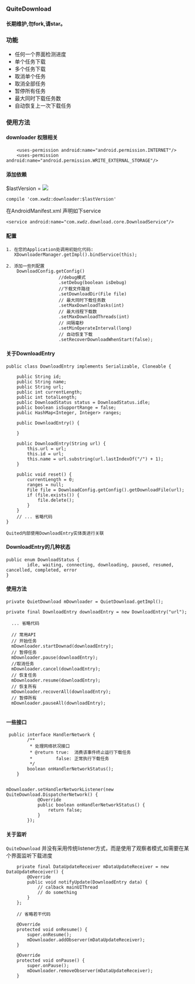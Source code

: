 ### QuiteDownload

#### 长期维护,勿fork,请star。
 
### 功能

  - 任何一个界面检测进度
  - 单个任务下载
  - 多个任务下载
  - 取消单个任务
  - 取消全部任务
  - 暂停所有任务
  - 最大同时下载任务数
  - 自动恢复上一次下载任务
 

### 使用方法

#### downloader 权限相关

```
    <uses-permission android:name="android.permission.INTERNET"/>
    <uses-permission android:name="android.permission.WRITE_EXTERNAL_STORAGE"/>
```


#### 添加依赖

$lastVersion = [![](https://jitpack.io/v/xwdz/QuietDownload.svg)](https://jitpack.io/#xwdz/QuietDownload)

```
compile 'com.xwdz:downloader:$lastVersion'
```

在AndroidManifest.xml 声明如下service

```
<service android:name="com.xwdz.download.core.DownloadService"/>
```

#### 配置

    1. 在您的Application处调用初始化代码:
       XDownloaderManager.getImpl().bindService(this);
       
    2. 添加一些列配置
        DownloadConfig.getConfig()
                        //debug模式
                        .setDebug(boolean isDebug)
                        //下载文件路径
                        .setDownloadDir(File file)
                        // 最大同时下载任务数
                        .setMaxDownloadTasks(int)
                        // 最大线程下载数
                        .setMaxDownloadThreads(int)
                        // 间隔毫秒
                        .setMinOperateInterval(long)
                        // 自动恢复下载
                        .setRecoverDownloadWhenStart(false);
                        
                        
#### 关于DownloadEntry

```
public class DownloadEntry implements Serializable, Cloneable {

    public String id;
    public String name;
    public String url;
    public int currentLength;
    public int totalLength;
    public DownloadStatus status = DownloadStatus.idle;
    public boolean isSupportRange = false;
    public HashMap<Integer, Integer> ranges;

    public DownloadEntry() {

    }

    public DownloadEntry(String url) {
        this.url = url;
        this.id = url;
        this.name = url.substring(url.lastIndexOf("/") + 1);
    }

    public void reset() {
        currentLength = 0;
        ranges = null;
        File file = DownloadConfig.getConfig().getDownloadFile(url);
        if (file.exists()) {
            file.delete();
        }
    }
    // ... 省略代码
}

Quited内部使用DownloadEntry实体类进行关联
```

#### DownloadEntry的几种状态

```
public enum DownloadStatus {
        idle, waiting, connecting, downloading, paused, resumed, cancelled, completed, error
}
```
                        
#### 使用方法

```
private QuietDownload mDownloader = QuietDownload.getImpl();

private final DownloadEntry downloadEntry = new DownloadEntry("url");

  ... 省略代码
  
  // 常用API
  // 开始任务
  mDownloader.startDownad(downloadEntry);
  // 暂停任务
  mDownloader.pause(downloadEntry);
  //取消任务
  mDownloader.cancel(downloadEntry);
  // 恢复任务
  mDownloader.resume(downloadEntry);
  // 恢复所有
  mDownloader.recoverAll(downloadEntry);
  // 暂停所有
  mDownloader.pauseAll(downloadEntry);
  
```

#### 一些接口

```
 public interface HandlerNetwork {
        /**
         * 处理网络状况接口
         * @return true:  消费该事件终止运行下载任务
         *         false: 正常执行下载任务
         */
        boolean onHandlerNetworkStatus();
    }
    
    
mDownloader.setHandlerNetworkListener(new QuiteDownload.DispatcherNetwork() {
            @Override
            public boolean onHandlerNetworkStatus() {
                return false;
            }
        });
```

#### 关于监听

`QuiteDownload` 并没有采用传统listener方式，而是使用了观察者模式,如需要在某个界面监听下载进度

```
    private final DataUpdateReceiver mDataUpdateReceiver = new DataUpdateReceiver() {
        @Override
        public void notifyUpdate(DownloadEntry data) {
            // calback mainUIThread 
            // do something
        }
    };
    
    // 省略若干代码
    
    @Override
    protected void onResume() {
        super.onResume();
        mDownloader.addObserver(mDataUpdateReceiver);
    }
    
    @Override
    protected void onPause() {
        super.onPause();
        mDownloader.removeObserver(mDataUpdateReceiver);
    }
    
```





 
